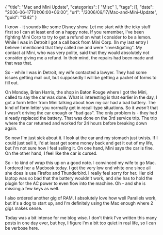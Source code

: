 {
	"title": "Mac and Mini Update",
	"categories": [
		"Misc"
	],
	"tags": [],
	"date": "2006-06-17T01:06:00+06:00",
	"url": "/2006/06/17/Mac-and-Mini-Update",
	"guid": "1342"
}

I know - it sounds like some Disney show. Let me start with the icky stuff first so I can at least end on a happy note. If you remember, I've been fighting Mini Corp to try to get a refund on what I consider to be a lemon. While I was in Detroit I got a call back from Mini Corp. (In my last entry I believe I mentioned that they called me and were "investigating". My contact at Mini, who was very polite, said that they would absolutely not consider giving me a refund. In their mind, the repairs had been made and that was that.

So - while I was in Detroit, my wife contacted a lawyer. They had some issues getting mail out, but supposedly I will be getting a packet of forms to fill out.

On Monday, Brian Harris, the shop in Baton Rouge where I got the Mini, called to say the car was done. What is interesting is that earlier in the day, I got a form letter from Mini talking about how my car had a bad battery. The kind of form letter you normally get in recall type situations. So it <i>wasn't</i> that I wasn't driving the car enough or "bad gas". The only problem is - they had already replaced the battery. That was done on the 3rd service trip. The trip where the car returned and worked for 24 hours before breaking down again.

So now I'm just sick about it. I look at the car and my stomach just twists. If I could just sell it, I'd at least get some money back and get it out of my life, but I'm not sure how I feel selling it. On one hand, Mini says the car is fine. On the other hand, I feel like the car is cursed. 

So - to kind of wrap this up on a good note. I convinced my wife to go Mac. I ordered her a Macbook today. I got the very low end white one since all she does is use Firefox and Thunderbird. I really feel sorry for her. Her old laptop was so bad that the battery wouldn't work, and she has to hold the plugin for the AC power to even flow into the machine. Oh - and she is missing a few keys as well. 

I also ordered another gig of RAM. I absolutely love how well Parallels work, but it's a dog to start up, and I'm definitely using the Mac enough where 2 gigs makes sense. 

Today was a bit intense for me blog wise. I don't think I've written this many posts in one day ever, but hey, I figure I'm a bit too quiet in real life, so I can be verbose here.